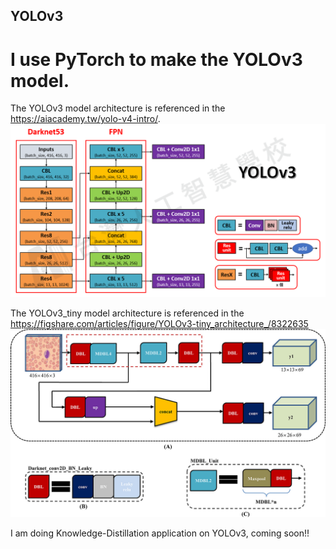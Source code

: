 ## YOLOv3
# I use PyTorch to make the YOLOv3 model.  
The YOLOv3 model architecture is referenced in the https://aiacademy.tw/yolo-v4-intro/.
![image](https://github.com/HungChengChen/YOLOv3/blob/main/YOLOv3_architecture.png)

The YOLOv3_tiny model architecture is referenced in the https://figshare.com/articles/figure/YOLOv3-tiny_architecture_/8322635
![image](https://github.com/HungChengChen/YOLOv3/blob/main/YOLOv3_tiny_architecture.jpg)

I am doing Knowledge-Distillation application on YOLOv3, coming soon!!
